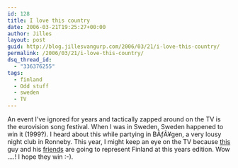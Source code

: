 ```yaml
---
id: 128
title: I love this country
date: 2006-03-21T19:25:27+00:00
author: Jilles
layout: post
guid: http://blog.jillesvangurp.com/2006/03/21/i-love-this-country/
permalink: /2006/03/21/i-love-this-country/
dsq_thread_id:
  - "336376255"
tags:
  - finland
  - Odd stuff
  - sweden
  - TV
---
```

An event I've ignored for years and tactically zapped around on the TV is the eurovision song festival. When I was in Sweden, Sweden happened to win it (1999?). I heard about this while partying in BÃƒÂ¥gen, a very lousy night club in Ronneby. This year, I might keep an eye on the TV because <a title="A very ugly monster" href="http://www.monstereo.fi/monimages/lordi10.jpg">this</a> guy and his <a title="Lordi" href="http://www.lordi.org/">friends</a> are going to represent Finland at this years edition. Wow ....! I hope they win :-).